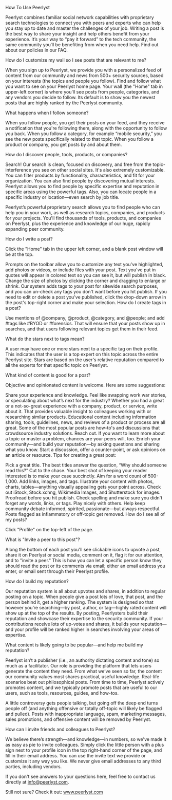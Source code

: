 How To Use Peerlyst

Peerlyst combines familiar social network capabilities with proprietary search technologies to connect you with peers and experts who can help you stay up to date and master the challenges of your job. Writing a post is the best way to share your insight and help others benefit from your experience. It’s your way to “pay it forward” to the tech community, the same community you‘ll be benefiting from when you need help. Find out about our policies in our FAQ.

How do I customize my wall so I see posts that are relevant to me?

When you sign up to Peerlyst, we provide you with a personalized feed of content from our community and news from 500+ security sources, based on your interests (the topics and people you follow). Find and follow what you want to see on your Peerlyst home page. Your wall (the "Home" tab in upper-left corner) is where you'll see posts from people, categories, and any vendors you decide to follow. Its default is to show you the newest posts that are highly ranked by the Peerlyst community.

What happens when I follow someone?

When you follow people, you get their posts on your feed, and they receive a notification that you're following them, along with the opportunity to follow you back. When you follow a category, for example “mobile security,” you see the new posts specifically related to that topic. When you follow a product or company, you get posts by and about them.

How do I discover people, tools, products, or companies?

Search! Our search is clean, focused on discovery, and free from the topic-interference you see on other social sites. It's also extremely customizable. You can filter products by functionality, characteristics, and fit for your organization. You can also find people by discovering mutual interests. Peerlyst allows you to find people by specific expertise and reputation in specific areas using the powerful tags. Also, you can locate people in a specific industry or location—even search by job title.

Peerlyst’s powerful proprietary search allows you to find people who can help you in your work, as well as research topics, companies, and products for your projects. You'll find thousands of tools, products, and companies on Peerlyst, plus the experience and knowledge of our huge, rapidly expanding peer community.

How do I write a post?

Click the "Home" tab in the upper left corner, and a blank post window will be at the top.

Prompts on the toolbar allow you to customize any text you've highlighted, add photos or videos, or include files with your post.
Text you've put in quotes will appear in colored text so you can see it, but will publish in black.
Change the size of photos by clicking the corner and dragging to enlarge or shrink.
Our system adds tags to your post for sitewide search purposes, and you can un-check any tags you don't want before you hit publish.
If you need to edit or delete a post you've published, click the drop-down arrow in the post's top-right corner and make your selection.
How do I create tags in a post?

Use mentions of @company, @product, @category, and @people; and add #tags like #BYOD or #forensics. That will ensure that your posts show up in searches, and that users following relevant topics get them in their feed.

What do the stars next to tags mean?

A user may have one or more stars next to a specific tag on their profile. This indicates that the user is a top expert on this topic across the entire Peerlyst site. Stars are based on the user's relative reputation compared to all the experts for that specific topic on Peerlyst.

What kind of content is good for a post?

Objective and opinionated content is welcome. Here are some suggestions:

Share your experience and knowledge. Feel like swapping work war stories, or speculating about what’s next for the industry? Whether you had a great or a not-so-great experience with a company, product, or service, write about it. That provides valuable insight to colleagues working with or researching similar products.
Educational content including information sharing, tools, guidelines, news, and reviews of a product or process are all great. Some of the most popular posts are how-to's and discussions that crowdsource industry solutions.
Reach out. If you want to learn more about a topic or master a problem, chances are your peers will, too. Enrich your community—and build your reputation—by asking questions and sharing what you know. Start a discussion, offer a counter-point, or ask opinions on an article or resource.
Tips for creating a great post:

Pick a great title. The best titles answer the question, “Why should someone read this?”
Cut to the chase. Your best shot of keeping your reader interested is to make your case succinctly. Aim for a word count of 500-1,000.
Add links, images, and tags. Illustrate your content with photos, charts, tables—anything visually appealing gets your point across. Check out iStock, Stock.xchng, Wikimedia Images, and Shutterstock for images.
Proofread before you hit publish. Check spelling and make sure you didn't forget any words, links, or tags.
Play nicely with others. Help keep community debate informed, spirited, passionate—but always respectful. Posts flagged as inflammatory or off-topic get removed.
How do I see all of my posts?

Click "Profile" on the top-left of the page.

What is "Invite a peer to this post"?

Along the bottom of each post you'll see clickable icons to upvote a post, share it on Peerlyst or social media, comment on it, flag it for our attention, and to "invite a peer." This is how you can let a specific person know they should read the post or its comments via email; either an email address you enter, or email sent through their Peerlyst profile.

How do I build my reputation?

Our reputation system is all about upvotes and shares, in addition to regular posting on a topic. When people give a post lots of love, that post, and the person behind it, get a higher ranking. The system is designed so that however you’re searching—by post, author, or tag—highly rated content will show up at the top of the results. By posting, Peerlysters build their reputation and showcase their expertise to the security community. If your contributions receive lots of up-votes and shares, it builds your reputation—and your profile will be ranked higher in searches involving your areas of expertise.

What content is likely going to be popular—and help me build my reputation?

Peerlyst isn’t a publisher (i.e., an authority dictating content and tone) so much as a facilitator. Our role is providing the platform that lets users generate the content they need. From what we’ve seen so far, the content our community values most shares practical, useful knowledge. Real-life scenarios beat out philosophical posts. From time to time, Peerlyst actively promotes content, and we typically promote posts that are useful to our users, such as tools, resources, guides, and how-tos.

A little controversy gets people talking, but going off the deep end turns people off (and anything offensive or totally off-topic will likely be flagged and pulled). Posts with inappropriate language, spam, marketing messages, sales promotions, and offensive content will be removed by Peerlyst.

How can I invite friends and colleagues to Peerlyst?

We believe there’s strength—and knowledge—in numbers, so we've made it as easy as pie to invite colleagues. Simply click the little person with a plus sign next to your profile icon in the top right-hand corner of the page, and fill in their email address. You can use the invite text we provide or customize it any way you like. We never give email addresses to any third parties, including vendors.

If you don't see answers to your questions here, feel free to contact us directly at info@peerlyst.com.

Still not sure? Check it out: www.peerlyst.com

